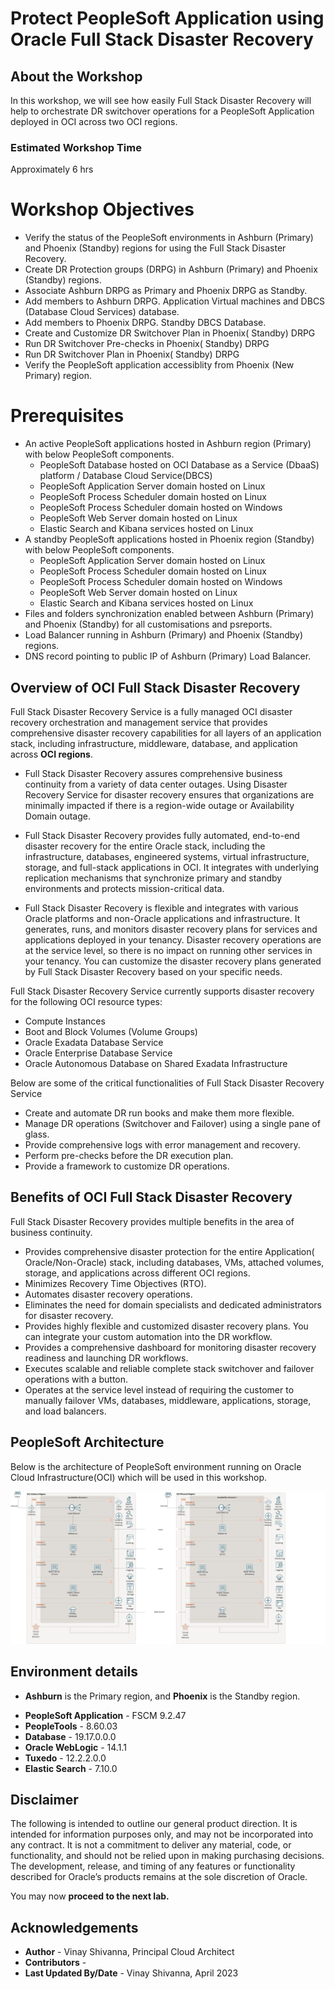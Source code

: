# **Protect PeopleSoft Application using Oracle Full Stack Disaster Recovery**

## About the Workshop

In this workshop, we will see how easily Full Stack Disaster Recovery will help to orchestrate DR switchover operations for a PeopleSoft Application deployed in OCI across two OCI regions.

### **Estimated Workshop Time**

Approximately 6 hrs

# **Workshop Objectives**

- Verify the status of the PeopleSoft environments in Ashburn (Primary) and Phoenix (Standby) regions for using the Full Stack Disaster Recovery.
- Create DR Protection groups (DRPG) in Ashburn (Primary) and Phoenix (Standby) regions.
- Associate Ashburn DRPG as Primary and Phoenix DRPG as Standby.
- Add members to Ashburn DRPG. Application Virtual machines and DBCS (Database Cloud Services) database.
- Add members to Phoenix DRPG. Standby DBCS Database.
- Create and Customize DR Switchover Plan in Phoenix( Standby) DRPG
- Run DR Switchover Pre-checks in Phoenix( Standby) DRPG
- Run DR Switchover Plan in Phoenix( Standby) DRPG
- Verify the PeopleSoft application accessiblity from Phoenix (New Primary) region.

# **Prerequisites**

- An active PeopleSoft applications hosted in Ashburn region (Primary) with below PeopleSoft components.
    - PeopleSoft Database hosted on OCI Database as a Service (DbaaS) platform / Database Cloud Service(DBCS)
    - PeopleSoft Application Server domain hosted on Linux
    - PeopleSoft Process Scheduler domain hosted on Linux
    - PeopleSoft Process Scheduler domain hosted on Windows
    - PeopleSoft Web Server domain hosted on Linux
    - Elastic Search and Kibana services hosted on Linux
- A standby PeopleSoft applications hosted in Phoenix region (Standby) with below PeopleSoft components.
    - PeopleSoft Application Server domain hosted on Linux
    - PeopleSoft Process Scheduler domain hosted on Linux
    - PeopleSoft Process Scheduler domain hosted on Windows
    - PeopleSoft Web Server domain hosted on Linux
    - Elastic Search and Kibana services hosted on Linux
- Files and folders synchronization enabled between Ashburn (Primary) and Phoenix (Standby) for all customisations and psreports.
- Load Balancer running in Ashburn (Primary) and Phoenix (Standby) regions.
- DNS record pointing to public IP of Ashburn (Primary) Load Balancer.

## Overview of OCI Full Stack Disaster Recovery

Full Stack Disaster Recovery Service is a fully managed OCI disaster recovery orchestration and management service that provides comprehensive disaster recovery capabilities for all layers of an application stack, including infrastructure, middleware, database, and application across  **OCI regions**.

- Full Stack Disaster Recovery assures comprehensive business continuity from a variety of data center outages. Using Disaster Recovery Service for disaster recovery ensures that organizations are minimally impacted if there is a region-wide outage or Availability Domain outage.

- Full Stack Disaster Recovery provides fully automated, end-to-end disaster recovery for the entire Oracle stack, including the infrastructure, databases, engineered systems, virtual infrastructure, storage, and full-stack applications in OCI. It integrates with underlying replication mechanisms that synchronize primary and standby environments and protects mission-critical data.

- Full Stack Disaster Recovery is flexible and integrates with various Oracle platforms and non-Oracle applications and infrastructure. It generates, runs, and monitors disaster recovery plans for services and applications deployed in your tenancy. Disaster recovery operations are at the service level, so there is no impact on running other services in your tenancy. You can customize the disaster recovery plans generated by Full Stack Disaster Recovery based on your specific needs.

Full Stack Disaster Recovery Service currently supports disaster recovery for the following OCI resource types:

- Compute Instances
- Boot and Block Volumes (Volume Groups)
- Oracle Exadata Database Service
- Oracle Enterprise Database Service
- Oracle Autonomous Database on Shared Exadata Infrastructure

Below are some of the critical functionalities of Full Stack Disaster Recovery Service

- Create and automate DR run books and make them more flexible.
- Manage DR operations (Switchover and Failover) using a single pane of glass.
- Provide comprehensive logs with error management and recovery.
- Perform pre-checks before the DR execution plan.
- Provide a framework to customize DR operations.

## Benefits of OCI Full Stack Disaster Recovery

Full Stack Disaster Recovery provides multiple benefits in the area of business continuity.

- Provides comprehensive disaster protection for the entire Application( Oracle/Non-Oracle) stack, including databases, VMs, attached volumes, storage, and applications across different OCI regions.
- Minimizes Recovery Time Objectives (RTO).
- Automates disaster recovery operations.
- Eliminates the need for domain specialists and dedicated administrators for disaster recovery.
- Provides highly flexible and customized disaster recovery plans. You can integrate your custom automation into the DR workflow.
- Provides a comprehensive dashboard for monitoring disaster recovery readiness and launching DR workflows.
- Executes scalable and reliable complete stack switchover and failover operations with a button.
- Operates at the service level instead of requiring the customer to manually failover VMs, databases, middleware, applications, storage, and load balancers.

## PeopleSoft Architecture

Below is the architecture of PeopleSoft environment running on Oracle Cloud Infrastructure(OCI) which will be used in this workshop.

![PeopleSoft Architecture](./images/psft-arch.png)

## Environment details

- **Ashburn** is the Primary region, and **Phoenix** is the Standby region.
* **PeopleSoft Application** - FSCM 9.2.47
* **PeopleTools** - 8.60.03
* **Database** - 19.17.0.0.0
* **Oracle WebLogic** - 14.1.1
* **Tuxedo** - 12.2.2.0.0
* **Elastic Search** - 7.10.0

## Disclaimer

The following is intended to outline our general product direction. It is intended for information purposes only, and may not be incorporated into any contract. It is not a commitment to deliver any material, code, or functionality, and should not be relied upon in making purchasing decisions. The development, release, and timing of any features or functionality described for Oracle’s products remains at the sole discretion of Oracle.

You may now **proceed to the next lab.**

## Acknowledgements

- **Author** -  Vinay Shivanna, Principal Cloud Architect
- **Contributors** - 
- **Last Updated By/Date** -  Vinay Shivanna, April 2023

